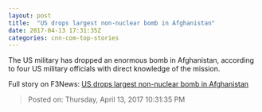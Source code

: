 ```yaml
---
layout: post
title:  "US drops largest non-nuclear bomb in Afghanistan"
date: 2017-04-13 17:31:35Z
categories: cnn-com-top-stories
---
```


The US military has dropped an enormous bomb in Afghanistan, according to four US military officials with direct knowledge of the mission.


Full story on F3News: [US drops largest non-nuclear bomb in Afghanistan](http://www.f3nws.com/n/m2DFaG)

> Posted on: Thursday, April 13, 2017 10:31:35 PM
